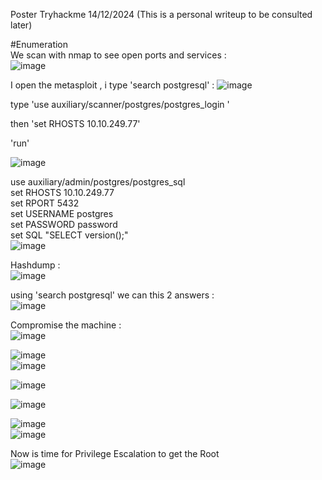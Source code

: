 Poster Tryhackme 14/12/2024
(This is a personal writeup to be consulted later)

#Enumeration  
We scan with nmap to see open ports and services :  
![image](https://github.com/user-attachments/assets/0670ef7a-bdc1-441b-b65d-250cd200c95f)  

I open the metasploit , i type 'search postgresql' : 
![image](https://github.com/user-attachments/assets/03471555-b423-4155-893c-3890fc0940b7)  

type 'use auxiliary/scanner/postgres/postgres_login '  

then 
'set RHOSTS 10.10.249.77'

'run'  

![image](https://github.com/user-attachments/assets/ffee311b-b3c1-4876-b2da-f46d44bca99e)  


use auxiliary/admin/postgres/postgres_sql  
set RHOSTS 10.10.249.77  
set RPORT 5432  
set USERNAME postgres  
set PASSWORD password  
set SQL "SELECT version();"  
![image](https://github.com/user-attachments/assets/33d355c9-dc43-4dc5-a4d2-466e4b916740)  

Hashdump :   
![image](https://github.com/user-attachments/assets/f7154faa-fbb9-4807-bd40-2933297bc893)  

using 'search postgresql' we can this 2 answers :  
![image](https://github.com/user-attachments/assets/cbbcb452-f879-441b-885e-2b548c939b5d)  

Compromise the machine  :  
![image](https://github.com/user-attachments/assets/80f6aeca-e851-44f6-8931-e88f4146a340)  

![image](https://github.com/user-attachments/assets/1293c58d-cfeb-4b37-b934-9f8d33c57e53)  
![image](https://github.com/user-attachments/assets/c07417c5-eaf6-466c-b6fe-f21ddb6143c4)  

![image](https://github.com/user-attachments/assets/42be3cba-4168-41dc-9c3f-84dba9b3cd57)  

![image](https://github.com/user-attachments/assets/28d93161-a1cf-4e09-b264-d8680429d582)  

![image](https://github.com/user-attachments/assets/21573c52-0375-41b9-9cf0-9fe508b0993f)  
![image](https://github.com/user-attachments/assets/b5e0a501-45bb-486d-9ec0-23847483417a)  

Now is time for Privilege Escalation to get the Root  
![image](https://github.com/user-attachments/assets/bcc14694-e2fb-49cd-8687-3ed9b278ea3c)  
